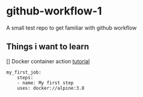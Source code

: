 # github-workflow-1
A small test repo to get familiar with github workflow


## Things i want to learn
[] Docker container action [tutorial](https://docs.github.com/en/free-pro-team@latest/actions/creating-actions/creating-a-docker-container-action) 


    my_first_job:
        steps:
        - name: My first step
        uses: docker://alpine:3.8
